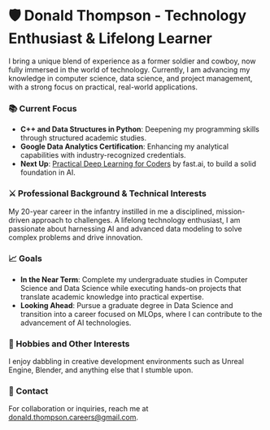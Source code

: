 # 🛡️ Donald Thompson - Technology Enthusiast & Lifelong Learner

I bring a unique blend of experience as a former soldier and cowboy, now fully immersed in the world of technology. Currently, I am advancing my knowledge in computer science, data science, and project management, with a strong focus on practical, real-world applications.

### 📚 Current Focus
- **C++ and Data Structures in Python**: Deepening my programming skills through structured academic studies.
- **Google Data Analytics Certification**: Enhancing my analytical capabilities with industry-recognized credentials.
- **Next Up**: [Practical Deep Learning for Coders](https://course.fast.ai/) by fast.ai, to build a solid foundation in AI.

### ⚔️ Professional Background & Technical Interests
My 20-year career in the infantry instilled in me a disciplined, mission-driven approach to challenges. A lifelong technology enthusiast, I am passionate about harnessing AI and advanced data modeling to solve complex problems and drive innovation.

### 📈 Goals
- **In the Near Term**: Complete my undergraduate studies in Computer Science and Data Science while executing hands-on projects that translate academic knowledge into practical expertise.
- **Looking Ahead**: Pursue a graduate degree in Data Science and transition into a career focused on MLOps, where I can contribute to the advancement of AI technologies.

### 🧩 Hobbies and Other Interests
I enjoy dabbling in creative development environments such as Unreal Engine, Blender, and anything else that I stumble upon.

### 🤝 Contact
For collaboration or inquiries, reach me at [donald.thompson.careers@gmail.com](mailto:donald.thompson.careers@gmail.com).

